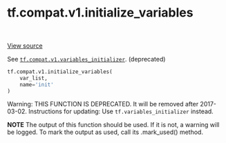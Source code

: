 <div itemscope itemtype="http://developers.google.com/ReferenceObject">
<meta itemprop="name" content="tf.compat.v1.initialize_variables" />
<meta itemprop="path" content="Stable" />
</div>

# tf.compat.v1.initialize_variables

<!-- Insert buttons -->

<table class="tfo-notebook-buttons tfo-api" align="left">
</table>

<a target="_blank" href="/code/stable/tensorflow/python/ops/variables.py">View source</a>



<!-- Start diff -->
See <a href="../../../tf/compat/v1/variables_initializer.md"><code>tf.compat.v1.variables_initializer</code></a>. (deprecated)

``` python
tf.compat.v1.initialize_variables(
    var_list,
    name='init'
)
```



<!-- Placeholder for "Used in" -->

Warning: THIS FUNCTION IS DEPRECATED. It will be removed after 2017-03-02.
Instructions for updating:
Use `tf.variables_initializer` instead.

  **NOTE** The output of this function should be used.  If it is not, a warning will be logged.  To mark the output as used, call its .mark_used() method.